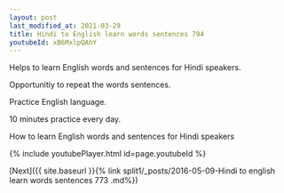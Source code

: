 ```yaml
---
layout: post
last_modified_at: 2021-03-29
title: Hindi to English learn words sentences 794 
youtubeId: xB6MxlpQAhY
---
```

 
 
Helps to learn English words and sentences for Hindi speakers.

Opportunitiy to repeat the words sentences. 

Practice English language. 
 
10 minutes practice every day. 
 
How to learn English words and sentences for Hindi speakers 
 
{% include youtubePlayer.html id=page.youtubeId %}
 
 
[Next]({{ site.baseurl }}{% link  split1/_posts/2016-05-09-Hindi to english learn words sentences 773 .md%})
 
